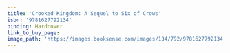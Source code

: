 ```yaml
---
title: 'Crooked Kingdom: A Sequel to Six of Crows'
isbn: '9781627792134'
binding: Hardcover
link_to_buy_page:
image_path: 'https://images.booksense.com/images/134/792/9781627792134.jpg'
---
```



